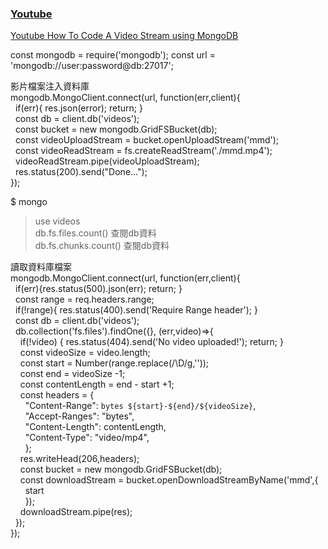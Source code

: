 
### [Youtube ](https://www.youtube.com/playlist?list=PL7XcC35Z6WFB3L2xLVV3S4bG_Z37MqcRe)  







[Youtube How To Code A Video Stream using MongoDB](https://www.youtube.com/watch?v=y6Z-SZt-Xvw&list=PL7XcC35Z6WFB3L2xLVV3S4bG_Z37MqcRe&index=2&ab_channel=AbdisalanCodesAbdisalanCodes)  

const mongodb = require('mongodb');
const url = 'mongodb://user:password@db:27017';  

影片檔案注入資料庫  
mongodb.MongoClient.connect(url, function(err,client){  
&nbsp; if(err){ res.json(error); return; }  
&nbsp; const db = client.db('videos');  
&nbsp; const bucket = new mongodb.GridFSBucket(db);  
&nbsp; const videoUploadStream = bucket.openUploadStream('mmd');  
&nbsp; const videoReadStream = fs.createReadStream('./mmd.mp4');  
&nbsp; videoReadStream.pipe(videoUploadStream);  
&nbsp; res.status(200).send("Done...");  
});

$ mongo  
> use videos  
> db.fs.files.count()  查閱db資料   
> db.fs.chunks.count()  查閱db資料  

讀取資料庫檔案  
mongodb.MongoClient.connect(url, function(err,client){  
&nbsp; if(err){res.status(500).json(err); return; }  
&nbsp; const range = req.headers.range;  
&nbsp; if(!range){ res.status(400).send('Require Range header'); }  
&nbsp; const db = client.db('videos');  
&nbsp; db.collection('fs.files').findOne({}, (err,video)=>{  
&nbsp; &nbsp; if(!video) { res.status(404).send('No video uploaded!'); return; }  
&nbsp; &nbsp; const videoSize = video.length;  
&nbsp; &nbsp; const start = Number(range.replace(/\D/g,''));  
&nbsp; &nbsp; const end = videoSize -1;  
&nbsp; &nbsp; const contentLength = end - start +1;  
&nbsp; &nbsp; const headers = {  
&nbsp; &nbsp; &nbsp; "Content-Range": `bytes ${start}-${end}/${videoSize}`,  
&nbsp; &nbsp; &nbsp; "Accept-Ranges": "bytes",  
&nbsp; &nbsp; &nbsp; "Content-Length": contentLength,  
&nbsp; &nbsp; &nbsp; "Content-Type": "video/mp4",  
&nbsp; &nbsp; &nbsp; };  
&nbsp; &nbsp; res.writeHead(206,headers);  
&nbsp; &nbsp; const bucket = new mongodb.GridFSBucket(db);  
&nbsp; &nbsp; const downloadStream = bucket.openDownloadStreamByName('mmd',{  
&nbsp; &nbsp; &nbsp; start  
&nbsp; &nbsp; &nbsp; });  
&nbsp; &nbsp; downloadStream.pipe(res);  
&nbsp; });  
});  








